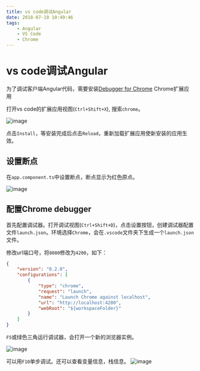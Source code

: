 ```yaml
---
title: vs code调试Angular
date: 2018-07-10 10:49:46
tags:
    - Angular
    - VS Code
    - Chrome
---
```


# vs code调试Angular
为了调试客户端Angular代码，需要安装[Debugger for Chrome](https://marketplace.visualstudio.com/items?itemName=msjsdiag.debugger-for-chrome) Chrome扩展应用

打开vs code的扩展应用视图(`Ctrl+Shift+X`), 搜索`chrome`。

![image](https://code.visualstudio.com/assets/docs/nodejs/reactjs/debugger-for-chrome.png)

点击`Install`，等安装完成后点击`Reload`，重新加载扩展应用使新安装的应用生效。

## 设置断点

在`app.component.ts`中设置断点，断点显示为红色原点。

![image](https://code.visualstudio.com/assets/docs/nodejs/angular/breakpoint.png)

## 配置Chrome debugger
首先配置调试器。打开调试视图(`Ctrl+Shift+D`)，点击设置按钮，创建调试器配置文件`launch.json`。环境选择`Chrome`，会在`.vscode`文件夹下生成一个`launch.json`文件。

修改url端口号，将`8080`修改为`4200`，如下：

```json
{
    "version": "0.2.0",
    "configurations": [
        {
            "type": "chrome",
            "request": "launch",
            "name": "Launch Chrome against localhost",
            "url": "http://localhost:4200",
            "webRoot": "${workspaceFolder}"
        }
    ]
}
```

`F5`或绿色三角运行调试器，会打开一个新的浏览器实例。

![image](https://code.visualstudio.com/assets/docs/nodejs/angular/hit-breakpoint.png)

可以用`F10`单步调试。还可以查看变量信息，栈信息。
![image](https://code.visualstudio.com/assets/docs/nodejs/angular/debug-variable.png)

